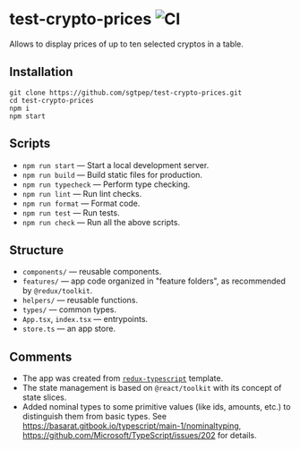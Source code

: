 # test-crypto-prices ![CI](https://github.com/sgtpep/test-crypto-prices/workflows/CI/badge.svg)

Allows to display prices of up to ten selected cryptos in a table.

## Installation

```
git clone https://github.com/sgtpep/test-crypto-prices.git
cd test-crypto-prices
npm i
npm start
```

## Scripts

- `npm run start` — Start a local development server.
- `npm run build` — Build static files for production.
- `npm run typecheck` — Perform type checking.
- `npm run lint` — Run lint checks.
- `npm run format` — Format code.
- `npm run test` — Run tests.
- `npm run check` — Run all the above scripts.

## Structure

- `components/` — reusable components.
- `features/` — app code organized in "feature folders", as recommended by `@redux/toolkit`.
- `helpers/` — reusable functions.
- `types/` — common types.
- `App.tsx`, `index.tsx` — entrypoints.
- `store.ts` — an app store.

## Comments

- The app was created from [`redux-typescript`](https://github.com/reduxjs/cra-template-redux-typescript) template.
- The state management is based on `@react/toolkit` with its concept of state slices.
- Added nominal types to some primitive values (like ids, amounts, etc.) to distinguish them from basic types. See https://basarat.gitbook.io/typescript/main-1/nominaltyping, https://github.com/Microsoft/TypeScript/issues/202 for details.
